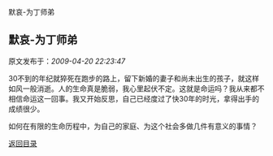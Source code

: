 默哀-为丁师弟
## 默哀-为丁师弟

 原文发布于：*2009-04-20 22:23:47*

30不到的年纪就猝死在跑步的路上，留下新婚的妻子和尚未出生的孩子，就这样如风一般消逝。人的生命真是脆弱，我心里起伏不定。这就是命运吗？我从来都不相信命运这一回事。我又开始反思，自己已经度过了快30年的时光，拿得出手的成绩很少。

如何在有限的生命历程中，为自己的家庭、为这个社会多做几件有意义的事情？

[返回目录](index.html)

